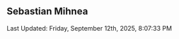 <h2>Sebastian Mihnea</h2>

<!--RECENT_ACTIVITY:start-->
<!--RECENT_ACTIVITY:end-->
<!--RECENT_ACTIVITY:last_update-->
Last Updated: Friday, September 12th, 2025, 8:07:33 PM
<!--RECENT_ACTIVITY:last_update_end-->

<!---LOL-STATS-START-HERE--->
<!---LOL-STATS-END-HERE--->

